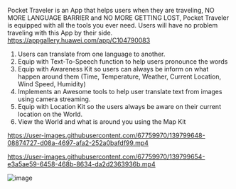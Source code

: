 Pocket Traveler is an App that helps users when they are traveling, NO MORE LANGUAGE BARRIER and NO MORE GETTING LOST, Pocket Traveler is equipped with all the tools you ever need. Users will have no problem traveling with this App by their side.
https://appgallery.huawei.com/app/C104790083

1. Users can translate from one language to another.
2. Equip with Text-To-Speech function to help users pronounce the words
3. Equip with Awareness Kit so users can always be inform on what happen around them (Time, Temperature, Weather, Current Location, Wind Speed, Humidity)
4. Implements an Awesome tools to help user translate text from images using camera streaming.
5. Equip with Location Kit so the users always be aware on their current location on the World.
6. View the World and what is around you using the Map Kit







https://user-images.githubusercontent.com/67759970/139799648-08874727-d08a-4697-afa2-252a0bafdf99.mp4



https://user-images.githubusercontent.com/67759970/139799654-e3a5ae59-6458-468b-8634-da2d2363936b.mp4

![image](https://user-images.githubusercontent.com/67759970/169853297-61061cff-2095-4295-8e32-e2549fe895b5.png)
